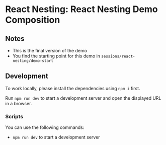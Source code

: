 # React Nesting: React Nesting Demo Composition

## Notes

- This is the final version of the demo
- You find the starting point for this demo in `sessions/react-nesting/demo-start`

## Development

To work locally, please install the dependencies using `npm i` first.

Run `npm run dev` to start a development server and open the displayed URL in a browser.

### Scripts

You can use the following commands:

- `npm run dev` to start a development server
